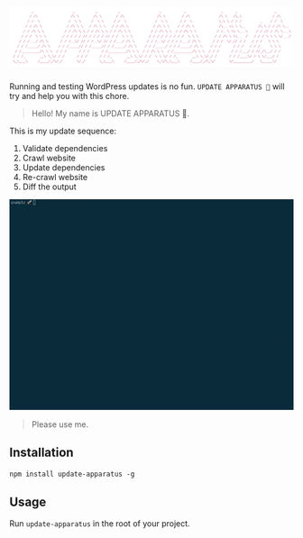 # [![UPDATE APPARATUS](media/header.png)](https://github.com/haroldangenent/update-apparatus)

Running and testing WordPress updates is no fun. `UPDATE APPARATUS 🤖` will try and help you with this chore.

> Hello! My name is UPDATE APPARATUS 🤖.

This is my update sequence:

1. Validate dependencies
2. Crawl website
3. Update dependencies
4. Re-crawl website
5. Diff the output

![Update sequence.](media/preview.gif)

> Please use me.

## Installation

```
npm install update-apparatus -g
```

## Usage
Run `update-apparatus` in the root of your project.
